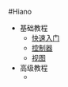 #Hiano
* 基础教程
    * [快速入门](get-started.md)
    * [控制器](quick-controller.md)
    * [视图](quick-view.md)
* 高级教程
    * [](#)